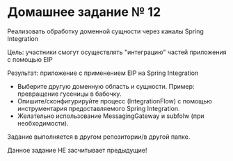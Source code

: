 # Домашнее задание № 12

Реализовать обработку доменной сущности через каналы Spring Integration

Цель: участники смогут осуществлять "интеграцию" частей приложения с помощью EIP

Результат: приложение c применением EIP на Spring Integration

* Выберите другую доменную область и сущности. Пример: превращение гусеницы в бабочку.
* Опишите/сконфигурируйте процесс (IntegrationFlow) с помощью инструментария предоставляемого Spring Integration.
* Желательно использование MessagingGateway и subfolw (при необходимости).

Задание выполняется в другом репозитории/в другой папке.

Данное задание НЕ засчитывает предыдущие!